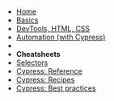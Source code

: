 <!-- markdownlint-disable MD041 -->

* [Home](/)
* [Basics](./lesson-basics.md)
* [DevTools, HTML, CSS](./lesson-devtools.md)
* [Automation (with Cypress)](./lesson-automation.md)
* &nbsp;
* **Cheatsheets**
* [Selectors](./cheatsheets-selectors.md)
* [Cypress: Reference](./cheatsheets-cypress-reference.md)
* [Cypress: Recipes](./cheatsheets-cypress-recipes.md)
* [Cypress: Best practices](./cheatsheets-best-practices.md)
